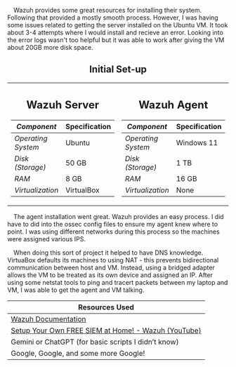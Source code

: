 &emsp;Wazuh provides some great resources for installing their system. Following that provided a mostly smooth process.
However, I was having some issues related to getting the server installed on the Ubuntu VM. It took about 3-4 attempts 
where I would install and recieve an error. Looking into the error logs wasn't too helpful but it was able to work after
giving the VM about 20GB more disk space.
<div align="center">
  
  ## Initial Set-up
  
<table>
<tr>
  <td>
<div align="center">
<h2>Wazuh Server </h2>
</div>
    
| *Component*       | Specification |
|-------------------|---------------|
| *Operating System*| Ubuntu        |
| *Disk (Storage)*  | 50 GB         |
| *RAM*             | 8 GB          |
| *Virtualization*  | VirtualBox    |
  
  </td>
  <td>

<div align="center">
<h2>Wazuh Agent </h2>
</div>

| *Component*       | Specification |
|-------------------|---------------|
| *Operating System*| Windows 11    |
| *Disk (Storage)*  | 1 TB          |
| *RAM*             | 16 GB         |
| *Virtualization*  | None    |

  </td>
</tr>
</table>
</div> 
&emsp;The agent installation went great. Wazuh provides an easy process. I did have to did into the ossec config files 
to ensure my agent knew where to point. I was using different networks during this process so the machines were assigned 
various IPS.

&emsp;When doing this sort of project it helped to have DNS knowledge. VirtuaBox defaults its machines to using NAT - this 
prevents bidirectional communication between host and VM. Instead, using a bridged adapter allows the VM to be treated
as its own device and assigned an IP. After using some netstat tools to ping and tracert packets between my laptop
and VM, I was able to get the agent and VM talking.
<div align="center">

| Resources Used |
|----------|
| [Wazuh Documentation](https://documentation.wazuh.com/current/quickstart.html) |
| [Setup Your Own FREE SIEM at Home! - Wazuh (YouTube)](https://youtu.be/bltbJ2TUQWU?si=L07PNs15z8w26U6v) |
| Gemini or ChatGPT (for basic scripts I didn’t know) |
| Google, Google, and some more Google! |

</div>
